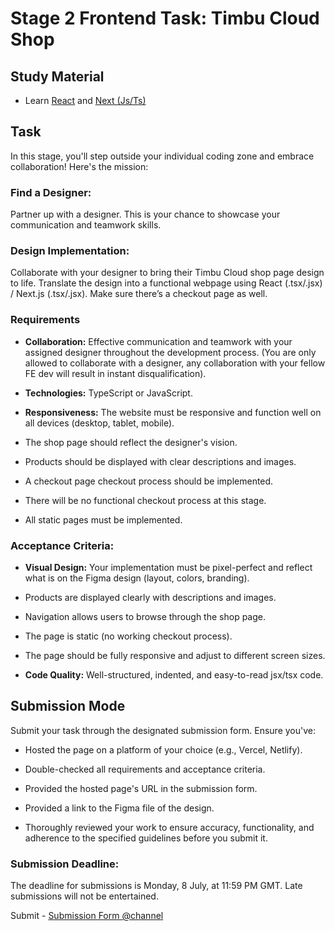 # Stage 2 Frontend Task: Timbu Cloud Shop

## Study Material
- Learn [React](https://www.react.dev) and [Next (Js/Ts)](nextjs.org)

## Task

In this stage, you'll step outside your individual coding zone and embrace collaboration! Here's the mission:

### Find a Designer:
Partner up with a designer. This is your chance to showcase your communication and teamwork skills.

### Design Implementation:
Collaborate with your designer to bring their Timbu Cloud shop page design to life. Translate the design into a functional webpage using React (.tsx/.jsx) / Next.js (.tsx/.jsx). Make sure there’s a checkout page as well.

### Requirements

- **Collaboration:** Effective communication and teamwork with your assigned designer throughout the development process. (You are only allowed to collaborate with a designer, any collaboration with your fellow FE dev will result in instant disqualification).
  
- **Technologies:** TypeScript or JavaScript.
  
- **Responsiveness:** The website must be responsive and function well on all devices (desktop, tablet, mobile).
  
- The shop page should reflect the designer's vision.
  
- Products should be displayed with clear descriptions and images.
  
- A checkout page checkout process should be implemented.
  
- There will be no functional checkout process at this stage.
  
- All static pages must be implemented.

### Acceptance Criteria:

- **Visual Design:** Your implementation must be pixel-perfect and reflect what is on the Figma design (layout, colors, branding).
  
- Products are displayed clearly with descriptions and images.
  
- Navigation allows users to browse through the shop page.
  
- The page is static (no working checkout process).
  
- The page should be fully responsive and adjust to different screen sizes.
  
- **Code Quality:** Well-structured, indented, and easy-to-read jsx/tsx code.

## Submission Mode

Submit your task through the designated submission form. Ensure you've:

- Hosted the page on a platform of your choice (e.g., Vercel, Netlify).
  
- Double-checked all requirements and acceptance criteria.
  
- Provided the hosted page's URL in the submission form.
  
- Provided a link to the Figma file of the design.
  
- Thoroughly reviewed your work to ensure accuracy, functionality, and adherence to the specified guidelines before you submit it.

### Submission Deadline:

The deadline for submissions is Monday, 8 July, at 11:59 PM GMT. Late submissions will not be entertained.

Submit - [Submission Form @channel](#)
